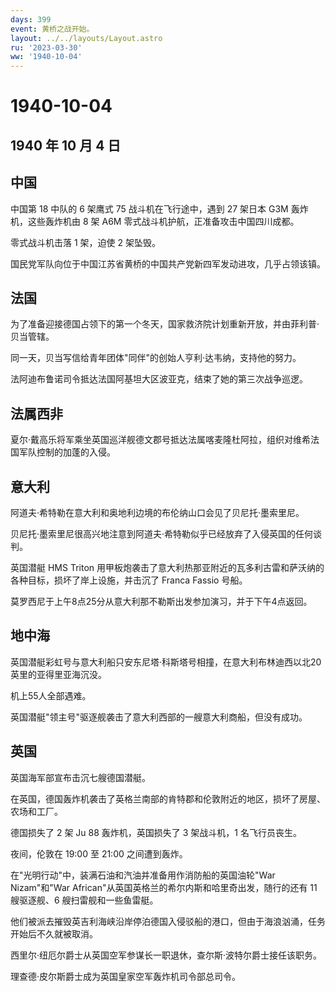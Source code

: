 ```yaml
---
days: 399
event: 黄桥之战开始。
layout: ../../layouts/Layout.astro
ru: '2023-03-30'
ww: '1940-10-04'
---
```


# 1940-10-04

## 1940 年 10 月 4 日

## 中国

中国第 18 中队的 6 架鹰式 75 战斗机在飞行途中，遇到 27 架日本 G3M
轰炸机，这些轰炸机由 8 架 A6M 零式战斗机护航，正准备攻击中国四川成都。

零式战斗机击落 1 架，迫使 2 架坠毁。

国民党军队向位于中国江苏省黄桥的中国共产党新四军发动进攻，几乎占领该镇。

## 法国

为了准备迎接德国占领下的第一个冬天，国家救济院计划重新开放，并由菲利普·贝当管辖。

同一天，贝当写信给青年团体"同伴"的创始人亨利·达韦纳，支持他的努力。

法阿迪布鲁诺司令抵达法国阿基坦大区波亚克，结束了她的第三次战争巡逻。

## 法属西非

夏尔·戴高乐将军乘坐英国巡洋舰德文郡号抵达法属喀麦隆杜阿拉，组织对维希法国军队控制的加蓬的入侵。

## 意大利

阿道夫·希特勒在意大利和奥地利边境的布伦纳山口会见了贝尼托·墨索里尼。

贝尼托·墨索里尼很高兴地注意到阿道夫·希特勒似乎已经放弃了入侵英国的任何谈判。

英国潜艇 HMS Triton
用甲板炮袭击了意大利热那亚附近的瓦多利古雷和萨沃纳的各种目标，损坏了岸上设施，并击沉了
Franca Fassio 号船。

莫罗西尼于上午8点25分从意大利那不勒斯出发参加演习，并于下午4点返回。

## 地中海

英国潜艇彩虹号与意大利船只安东尼塔·科斯塔号相撞，在意大利布林迪西以北20英里的亚得里亚海沉没。

机上55人全部遇难。

英国潜艇"领主号"驱逐舰袭击了意大利西部的一艘意大利商船，但没有成功。

## 英国

英国海军部宣布击沉七艘德国潜艇。

在英国，德国轰炸机袭击了英格兰南部的肯特郡和伦敦附近的地区，损坏了房屋、农场和工厂。

德国损失了 2 架 Ju 88 轰炸机，英国损失了 3 架战斗机，1 名飞行员丧生。

夜间，伦敦在 19:00 至 21:00 之间遭到轰炸。

在"光明行动"中，装满石油和汽油并准备用作消防船的英国油轮"War
Nizam"和"War African"从英国英格兰的希尔内斯和哈里奇出发，随行的还有 11
艘驱逐舰、6 艘扫雷舰和一些鱼雷艇。

他们被派去摧毁英吉利海峡沿岸停泊德国入侵驳船的港口，但由于海浪汹涌，任务开始后不久就被取消。

西里尔·纽厄尔爵士从英国空军参谋长一职退休，查尔斯·波特尔爵士接任该职务。

理查德·皮尔斯爵士成为英国皇家空军轰炸机司令部总司令。